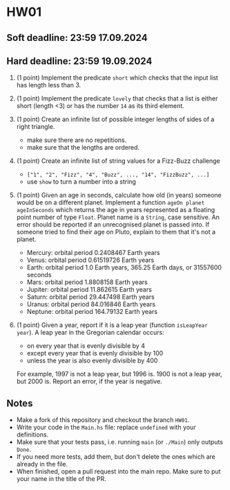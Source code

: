 # HW01
## Soft deadline: 23:59 17.09.2024
## Hard deadline: 23:59 19.09.2024

1. (1 point) Implement the predicate `short` which checks that the input list has length less than 3. 

2. (1 point) Implement the predicate `lovely` that checks that a list is either short (length <3) or has the number `14` as its third element. 

3. (1 point) Create an infinite list of possible integer lengths of sides of a right triangle.
    * make sure there are no repetitions.
    * make sure that the lengths are ordered.

4. (1 point) Create an infinite list of string values for a Fizz-Buzz challenge
    * `["1", "2", "Fizz", "4", "Buzz", ..., "14", "FizzBuzz", ...]`
    *  use `show` to turn a number into a string

5. (1 point) Given an age in seconds, calculate how old (in years) someone would be on a different planet. Implement a function `ageOn planet ageInSeconds` which returns the age in years represented as a floating point number of type `Float`. Planet name is a `String`, case sensitive. An error should be reported if an unrecognised planet is passed into. If someone tried to find their age on Pluto, explain to them that it's not a planet. 

   * Mercury: orbital period 0.2408467 Earth years
   * Venus: orbital period 0.61519726 Earth years
   * Earth: orbital period 1.0 Earth years, 365.25 Earth days, or 31557600 seconds
   * Mars: orbital period 1.8808158 Earth years
   * Jupiter: orbital period 11.862615 Earth years
   * Saturn: orbital period 29.447498 Earth years
   * Uranus: orbital period 84.016846 Earth years
   * Neptune: orbital period 164.79132 Earth years

6. (1 point) Given a year, report if it is a leap year (function `isLeapYear year`). A leap year in the Gregorian calendar occurs:

   * on every year that is evenly divisible by 4
   * except every year that is evenly divisible by 100
   * unless the year is also evenly divisible by 400

   For example, 1997 is not a leap year, but 1996 is. 1900 is not a leap year, but 2000 is. Report an error, if the year is negative. 

## Notes 

* Make a fork of this repository and checkout the branch `HW01`.
* Write your code in the `Main.hs` file: replace `undefined` with your definitions.
* Make sure that your tests pass, i.e. running `main` (or `./Main`) only outputs `Done`.
* If you need more tests, add them, but don't delete the ones which are already in the file. 
* When finished, open a pull request into the main repo. Make sure to put your name in the title of the PR.  
